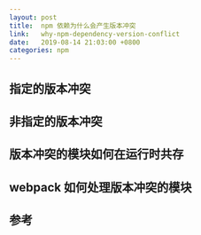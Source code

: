 ```yaml
---
layout: post
title:  npm 依赖为什么会产生版本冲突
link:   why-npm-dependency-version-conflict
date:   2019-08-14 21:03:00 +0800
categories: npm
---
```


## 指定的版本冲突

## 非指定的版本冲突

## 版本冲突的模块如何在运行时共存

## webpack 如何处理版本冲突的模块

## 参考
